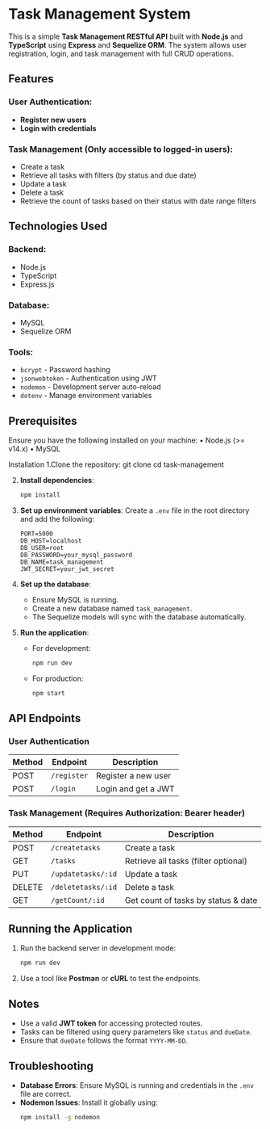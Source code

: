 # Task Management System

This is a simple **Task Management RESTful API** built with **Node.js** and **TypeScript** using **Express** and **Sequelize ORM**. The system allows user registration, login, and task management with full CRUD operations.

## Features

### User Authentication:
- **Register new users**
- **Login with credentials**

### Task Management (Only accessible to logged-in users):
- Create a task
- Retrieve all tasks with filters (by status and due date)
- Update a task
- Delete a task
- Retrieve the count of tasks based on their status with date range filters

## Technologies Used

### Backend:
- Node.js
- TypeScript
- Express.js

### Database:
- MySQL
- Sequelize ORM

### Tools:
- `bcrypt` - Password hashing
- `jsonwebtoken` - Authentication using JWT
- `nodemon` - Development server auto-reload
- `dotenv` - Manage environment variables

## Prerequisites

Ensure you have the following installed on your machine:
•	Node.js (>= v14.x)
•	MySQL

Installation
    1.Clone the repository:
    git clone <your-repository-url>
    cd task-management

2. **Install dependencies**:
   ```bash
   npm install
   ```

3. **Set up environment variables**:
   Create a `.env` file in the root directory and add the following:
   ```env
   PORT=5000
   DB_HOST=localhost
   DB_USER=root
   DB_PASSWORD=your_mysql_password
   DB_NAME=task_management
   JWT_SECRET=your_jwt_secret
   ```

4. **Set up the database**:
   - Ensure MySQL is running.
   - Create a new database named `task_management`.
   - The Sequelize models will sync with the database automatically.

5. **Run the application**:
   - For development:  
     ```bash
     npm run dev
     ```
   - For production:  
     ```bash
     npm start
     ```

## API Endpoints

### User Authentication
| Method | Endpoint     | Description              |
|--------|--------------|--------------------------|
| POST   | `/register`  | Register a new user      |
| POST   | `/login`     | Login and get a JWT      |

### Task Management (Requires Authorization: Bearer header)
| Method | Endpoint          | Description                                      |
|--------|-------------------|--------------------------------------------------|
| POST   | `/createtasks`    | Create a task                                    |
| GET    | `/tasks`          | Retrieve all tasks (filter optional)            |
| PUT    | `/updatetasks/:id`| Update a task                                    |
| DELETE | `/deletetasks/:id`| Delete a task                                    |
| GET    | `/getCount/:id`   | Get count of tasks by status & date              |

## Running the Application

1. Run the backend server in development mode:
   ```bash
   npm run dev
   ```

2. Use a tool like **Postman** or **cURL** to test the endpoints.

## Notes

- Use a valid **JWT token** for accessing protected routes.
- Tasks can be filtered using query parameters like `status` and `dueDate`.
- Ensure that `dueDate` follows the format `YYYY-MM-DD`.

## Troubleshooting

- **Database Errors**: Ensure MySQL is running and credentials in the `.env` file are correct.
- **Nodemon Issues**: Install it globally using:
  ```bash
  npm install -g nodemon
  ```
